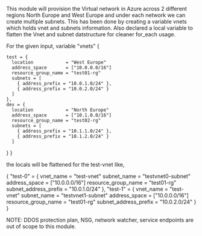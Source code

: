 This module will provision the Virtual network in Azure across 2 different regions North Europe and West Europe and under each network we can create multiple subnets. This has been done by creating a variable vnets which holds vnet and subnets information. Also declared a local variable to flatten the Vnet and subnet datstructure for cleaner for_each usage.

For the given input,
 variable "vnets" {
  
    test = {
      location            = "West Europe"
      address_space       = ["10.0.0.0/16"]
      resource_group_name = "test01-rg"
      subnets = [
        { address_prefix = "10.0.1.0/24" },
        { address_prefix = "10.0.2.0/24" }
      ]
    },
    dev = {
      location            = "North Europe"
      address_space       = ["10.1.0.0/16"]
      resource_group_name = "test02-rg"
      subnets = [
        { address_prefix = "10.1.1.0/24" },
        { address_prefix = "10.1.2.0/24" }
      ]
    
  }
}

the locals will be flattened for the test-vnet like,


{
  "test-0" = {
    vnet_name             = "test-vnet"
    subnet_name           = "testvnet0-subnet"
    address_space         = ["10.0.0.0/16"]
    resource_group_name   = "test01-rg"
    subnet_address_prefix = "10.0.1.0/24"
  },
  "test-1" = {
    vnet_name             = "test-vnet"
    subnet_name           = "testvnet1-subnet"
    address_space         = ["10.0.0.0/16"]
    resource_group_name   = "test01-rg"
    subnet_address_prefix = "10.0.2.0/24"
  }
}


NOTE:
DDOS protection plan, NSG, network watcher, service endpoints are out of scope to this module.



